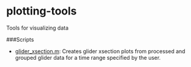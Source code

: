 # plotting-tools
Tools for visualizing data


###Scripts
- [glider_xsection.m](https://github.com/lgarzio/plotting-tools/blob/master/glider_xsection.m): Creates glider xsection plots from processed and grouped glider data for a time range specified by the user.